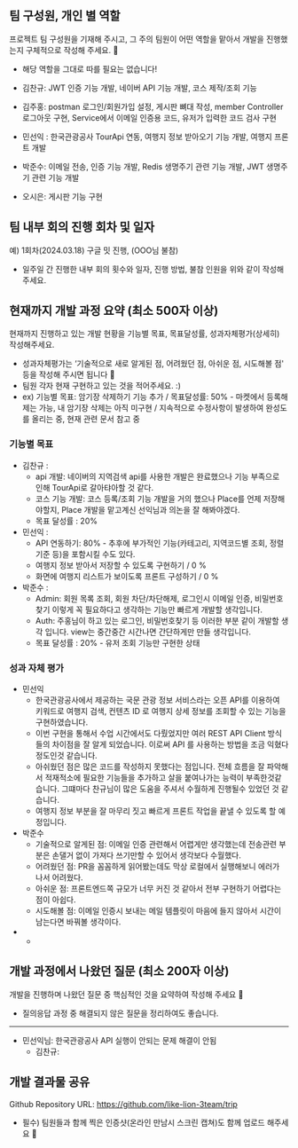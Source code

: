 ## 팀 구성원, 개인 별 역할

프로젝트 팀 구성원을 기재해 주시고, 그 주의 팀원이 어떤 역할을 맡아서 개발을 진행했는지 구체적으로 작성해 주세요. 🙂 

- 해당 역할을 그대로 따를 필요는 없습니다!

- 김찬규: JWT 인증 기능 개발, 네이버 API 기능 개발, 코스 제작/조회 기능 
- 김주홍: postman 로그인/회원가입 설정, 게시판 뼈대 작성, member Controller 로그아웃 구현, Service에서 이메일 인증용 코드, 유저가 입력한 코드 검사 구현
- 민선익 : 한국관광공사 TourApi 연동, 여행지 정보 받아오기 기능 개발, 여행지 프론트 개발
- 박준수: 이메일 전송, 인증 기능 개발, Redis 생명주기 관련 기능 개발, 
 JWT 생명주기 관련 기능 개발
- 오시은: 게시판 기능 구현


## 팀 내부 회의 진행 회차 및 일자


예) 1회차(2024.03.18) 구글 밋 진행, (OOO님 불참)

- 일주일 간 진행한 내부 회의 횟수와 일자, 진행 방법, 불참 인원을 위와 같이 작성해 주세요.

## 현재까지 개발 과정 요약 (최소 500자 이상)

현재까지 진행하고 있는 개발 현황을 기능별 목표, 목표달성률, 성과자체평가(상세히) 작성해주세요.

- 성과자체평가는 ‘기술적으로 새로 알게된 점, 어려웠던 점, 아쉬운 점, 시도해볼 점' 등을 작성해 주시면 됩니다 🙂
- 팀원 각자 현재 구현하고 있는 것을 적어주세요. :)
- ex) 기능별 목표: 암기장 삭제하기 기능 추가 / 목표달성률: 50% - 마켓에서 등록해제는 가능, 내 암기장 삭제는 아직 미구현 / 지속적으로 수정사항이 발생하여 완성도를 올리는 중, 현재 관련 문서 참고 중

### 기능별 목표
- 김찬규 :
    - api 개발: 네이버의 지역검색 api를 사용한 개발은 완료했으나 기능 부족으로 인해 TourApi로 갈아탸아할 것 같다.
    - 코스 기능 개발: 코스 등록/조회 기능 개발을 거의 했으나 Place를 언제 저장해야할지, Place 개발을 맡고계신 선익님과 의논을 잘 해봐야겠다.
    - 목표 달성률 : 20%
- 민선익 :
    - API 연동하기: 80% - 추후에 부가적인 기능(카테고리, 지역코드별 조회, 정렬 기준 등)을 포함시킬 수도 있다.
    - 여행지 정보 받아서 저장할 수 있도록 구현하기  / 0 %
    - 화면에 여행지 리스트가 보이도록 프론트 구성하기  / 0 %
- 박준수 : 
    - Admin:
        회원 목록 조회, 회원 차단/차단해제, 로그인시 이메일 인증, 비밀번호 찾기 이렇게 꼭 필요하다고 생각하는 기능만 빠르게 개발할 생각입니다.
    - Auth:
        주홍님이 하고 있는 로그인, 비밀번호찾기 등 이러한 부분 같이 개발할 생각 입니다. view는 중간중간 시간나면 간단하게만 만들 생각입니다.
    - 목표 달성률 : 20% - 유저 조회 기능만 구현한 상태 

### 성과 자체 평가
- 민선익
    - 한국관광공사에서 제공하는 국문 관광 정보 서비스라는 오픈 API를 이용하여 키워드로 여행지 검색, 컨텐츠 ID 로 여행지 상세 정보를 조회할 수 있는 기능을 구현하였습니다.
    - 이번 구현을 통해서 수업 시간에서도 다뤘었지만 여러 REST API Client 방식들의 차이점을 잘 알게 되었습니다. 이로써 API 를 사용하는 방법을 조금 익혔다정도인것 같습니다.
    - 아쉬웠던 점은 많은 코드를 작성하지 못했다는 점입니다. 전체 흐름을 잘 파악해서 적재적소에 필요한 기능들을 추가하고 살을 붙여나가는 능력이 부족한것같습니다. 그떄마다 찬규님이 많은 도움을 주셔서 수월하게 진행될수 있었던 것 같습니다.
    - 여행지 정보 부분을 잘 마무리 짓고 빠르게 프론트 작업을 끝낼 수 있도록 할 예정입니다.
- 박준수
    - 기술적으로 알게된 점: 이메일 인증 관련해서 어렵게만 생각했는데 전송관련 부분은 손댈거 없이 가져다 쓰기만할 수 있어서 생각보다 수월했다.
    - 어려웠던 점: PR을 꼼꼼하게 읽어봤는데도 막상 로컬에서 실행해보니 에러가 나서 어려웠다.
    - 아쉬운 점: 프론트엔드쪽 규모가 너무 커진 것 같아서 전부 구현하기 어렵다는 점이 아쉽다.
    - 시도해볼 점: 이메일 인증시 보내는 메일 템플릿이 마음에 들지 않아서 시간이 남는다면 바꿔볼 생각이다.
- 
    - 

## 개발 과정에서 나왔던 질문 (최소 200자 이상)
개발을 진행하며 나왔던 질문 중 핵심적인 것을 요약하여 작성해 주세요 🙂

- 질의응답 과정 중 해결되지 않은 질문을 정리하여도 좋습니다.

---
- 민선익님: 한국관광공사 API 실행이 안되는 문제 해결이 안됨
    - 김찬규: 

## 개발 결과물 공유


Github Repository URL: https://github.com/like-lion-3team/trip

- 필수) 팀원들과 함께 찍은 인증샷(온라인 만남시 스크린 캡쳐)도 함께 업로드 해주세요 🙂
